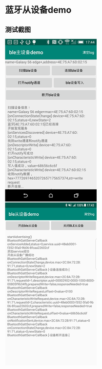 # 蓝牙从设备demo

## 测试截图
![1.png](https://raw.githubusercontent.com/itlgl/demos/master/demo_ble_peripheral/screenshot/host_small.png)
![2.png](https://raw.githubusercontent.com/itlgl/demos/master/demo_ble_peripheral/screenshot/peripheral_small.png)